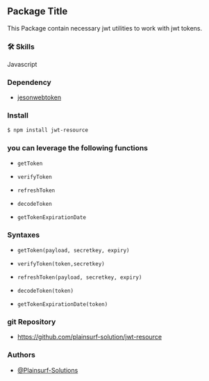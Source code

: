 ## Package Title

This Package contain necessary jwt utilities to work with jwt tokens.

### 🛠 Skills
Javascript

### Dependency
- [jesonwebtoken](https://www.npmjs.com/package/jsonwebtoken)

### Install
```bash
$ npm install jwt-resource
```

### you can leverage the following functions
- `getToken`

- `verifyToken`

- `refreshToken`

- `decodeToken`

- `getTokenExpirationDate`

### Syntaxes
- `getToken(payload, secretkey, expiry)`

- `verifyToken(token,secretkey)`

- `refreshToken(payload, secretkey, expiry)`

- `decodeToken(token)`

- `getTokenExpirationDate(token)`

### git Repository
- https://github.com/plainsurf-solution/jwt-resource

### Authors
- [@Plainsurf-Solutions](https://github.com/plainsurf-solution)

